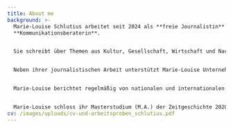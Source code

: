 ```yaml
---
title: About me
background: >-
  Marie-Louise Schlutius arbeitet seit 2024 als **freie Journalistin** und
  **Kommunikationsberaterin**. 


  Sie schreibt über Themen aus Kultur, Gesellschaft, Wirtschaft und Nachhaltigkeit für Medien wie DIE ZEIT, brand eins, SALON (**[Print-Journalismus](/work/#category-print-journalismus)**) sowie falstaff, next Media und gallerytalk (**[Online-Journalismus](/work/#category-online-journalismus)**). Sie absolvierte Praktika beim ZDF München, ZDF New York, Goethe-Institut Paris und den Nürnberger Nachrichten.


  Neben ihrer journalistischen Arbeit unterstützt Marie-Louise Unternehmen, Privatpersonen und Vereine dabei, ihre digitale Sichtbarkeit zu erhöhen. (**[Digitale Kommunikation](/work/#category-digitale-kommunikation)**)


  Marie-Louise berichtet regelmäßig von nationalen und internationalen Konferenzen, wie für die Hamburg Kreativgesellschaft und den Journalistinnenbund. Für die ZEIT Verlagsgruppe war sie bis 2024 vier Jahre lang als PR-Referentin tätig. Sie ist Teil des YouTube-Kollektivs „An das Leben“, arbeitet aktuell an einem Audioprojekt, liebt Multimedia und fühlt sich sowohl vor der Kamera als auch hinter dem Mikrofon wohl. (\[Multimedia](/work/#category-multimedia))


  Marie-Louise schloss ihr Masterstudium (M.A.) der Zeitgeschichte 2020 an der Universität Potsdam ab. In ihrer Abschlussarbeit analysierte sie die Gründung der Redaktion „ZEIT im Osten“, publiziert von der Wochenzeitung DIE ZEIT. Zuvor studierte Marie-Louise Politikwissenschaften und Geschichte an der Technischen Universität Dresden (B.A.). Während ihres Bachelorstudiums leitete sie Führungen und Planspiele im Sächsischen Landtag und entwickelte gemeinsam mit Kommiliton:innen den politischen Podcast „Sachstopia“.
cv: /images/uploads/cv-und-arbeitsproben_schlutius.pdf
---
```

